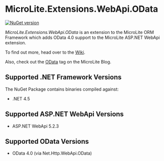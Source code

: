 MicroLite.Extensions.WebApi.OData
=================================

[![NuGet version](https://badge.fury.io/nu/MicroLite.Extensions.WebApi.OData.svg)](http://badge.fury.io/nu/MicroLite.Extensions.WebApi.OData)

_MicroLite.Extensions.WebApi.OData_ is an extension to the MicroLite ORM Framework which adds OData 4.0 support to the MicroLite ASP.NET WebApi extension.

To find out more, head over to the [Wiki](https://github.com/TrevorPilley/MicroLite.Extensions.WebApi.OData/wiki).

Also, check out the [OData](http://microliteorm.wordpress.com/tag/OData/) tag on the MicroLite Blog.

## Supported .NET Framework Versions

The NuGet Package contains binaries compiled against:

* .NET 4.5

## Supported ASP.NET WebApi Versions

* ASP.NET WebApi 5.2.3

## Supported OData Versions

* OData 4.0 (via Net.Http.WebApi.OData)